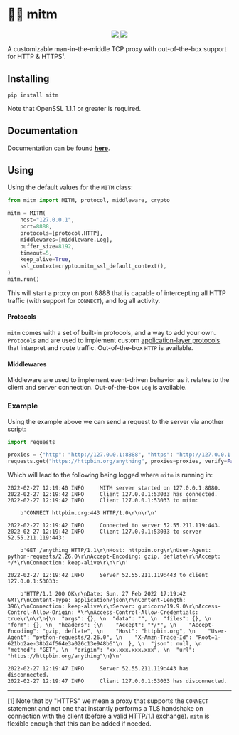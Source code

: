 # 👨‍💻 mitm

<p align="center">

<a href="https://synchronizing.github.io/mitm/">
    <img src="https://github.com/synchronizing/mitm/actions/workflows/docs-publish.yaml/badge.svg">
  </a>

  <a href="https://opensource.org/licenses/MIT">
    <img src="https://img.shields.io/badge/License-MIT-yellow.svg">
  </a>
</p>

A customizable man-in-the-middle TCP proxy with out-of-the-box support for HTTP & HTTPS¹.

## Installing

```
pip install mitm
```

Note that OpenSSL 1.1.1 or greater is required.

## Documentation

Documentation can be found [**here**](https://synchronizing.github.io/mitm/). 

## Using

Using the default values for the `MITM` class:

```python
from mitm import MITM, protocol, middleware, crypto

mitm = MITM(
    host="127.0.0.1",
    port=8888,
    protocols=[protocol.HTTP],
    middlewares=[middleware.Log],
    buffer_size=8192,
    timeout=5,
    keep_alive=True,
    ssl_context=crypto.mitm_ssl_default_context(),
)
mitm.run()
```

This will start a proxy on port 8888 that is capable of intercepting all HTTP traffic (with support for `CONNECT`), and log all activity.

#### Protocols

`mitm` comes with a set of built-in protocols, and a way to add your own. `Protocols` and are used to implement custom
[application-layer protocols](https://en.wikipedia.org/wiki/Application_layer) that interpret and route traffic. Out-of-the-box `HTTP` is available.

#### Middlewares

Middleware are used to implement event-driven behavior as it relates to the client and server connection. Out-of-the-box `Log` is available.

### Example

Using the example above we can send a request to the server via another script:

```python
import requests

proxies = {"http": "http://127.0.0.1:8888", "https": "http://127.0.0.1:8888"}
requests.get("https://httpbin.org/anything", proxies=proxies, verify=False)
```

Which will lead to the following being logged where `mitm` is running in:

```
2022-02-27 12:19:40 INFO     MITM server started on 127.0.0.1:8080.
2022-02-27 12:19:42 INFO     Client 127.0.0.1:53033 has connected.
2022-02-27 12:19:42 INFO     Client 127.0.0.1:53033 to mitm:

	b'CONNECT httpbin.org:443 HTTP/1.0\r\n\r\n'

2022-02-27 12:19:42 INFO     Connected to server 52.55.211.119:443.
2022-02-27 12:19:42 INFO     Client 127.0.0.1:53033 to server 52.55.211.119:443:

	b'GET /anything HTTP/1.1\r\nHost: httpbin.org\r\nUser-Agent: python-requests/2.26.0\r\nAccept-Encoding: gzip, deflate\r\nAccept: */*\r\nConnection: keep-alive\r\n\r\n'

2022-02-27 12:19:42 INFO     Server 52.55.211.119:443 to client 127.0.0.1:53033:

	b'HTTP/1.1 200 OK\r\nDate: Sun, 27 Feb 2022 17:19:42 GMT\r\nContent-Type: application/json\r\nContent-Length: 396\r\nConnection: keep-alive\r\nServer: gunicorn/19.9.0\r\nAccess-Control-Allow-Origin: *\r\nAccess-Control-Allow-Credentials: true\r\n\r\n{\n  "args": {}, \n  "data": "", \n  "files": {}, \n  "form": {}, \n  "headers": {\n    "Accept": "*/*", \n    "Accept-Encoding": "gzip, deflate", \n    "Host": "httpbin.org", \n    "User-Agent": "python-requests/2.26.0", \n    "X-Amzn-Trace-Id": "Root=1-621bb2ae-38b24f564e3a026c13e948b6"\n  }, \n  "json": null, \n  "method": "GET", \n  "origin": "xx.xxx.xxx.xxx", \n  "url": "https://httpbin.org/anything"\n}\n'

2022-02-27 12:19:47 INFO     Server 52.55.211.119:443 has disconnected.
2022-02-27 12:19:47 INFO     Client 127.0.0.1:53033 has disconnected.
```

---

[1] Note that by "HTTPS" we mean a proxy that supports the `CONNECT` statement and not one that instantly performs a TLS handshake on connection with the client (before a valid HTTP/1.1 exchange). `mitm` is flexible enough that this can be added if needed.
